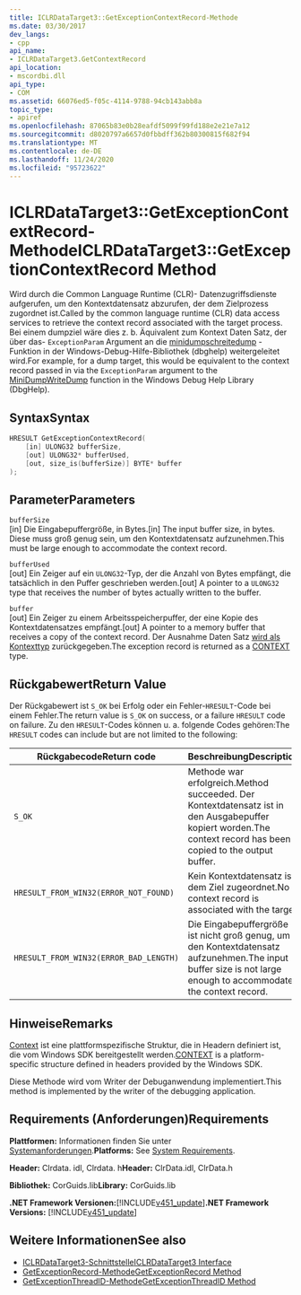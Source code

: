 ```yaml
---
title: ICLRDataTarget3::GetExceptionContextRecord-Methode
ms.date: 03/30/2017
dev_langs:
- cpp
api_name:
- ICLRDataTarget3.GetContextRecord
api_location:
- mscordbi.dll
api_type:
- COM
ms.assetid: 66076ed5-f05c-4114-9788-94cb143abb8a
topic_type:
- apiref
ms.openlocfilehash: 87065b83e0b28eafdf5099f99fd188e2e21e7a12
ms.sourcegitcommit: d8020797a6657d0fbbdff362b80300815f682f94
ms.translationtype: MT
ms.contentlocale: de-DE
ms.lasthandoff: 11/24/2020
ms.locfileid: "95723622"
---
```

# <a name="iclrdatatarget3getexceptioncontextrecord-method"></a><span data-ttu-id="28f28-102">ICLRDataTarget3::GetExceptionContextRecord-Methode</span><span class="sxs-lookup"><span data-stu-id="28f28-102">ICLRDataTarget3::GetExceptionContextRecord Method</span></span>

<span data-ttu-id="28f28-103">Wird durch die Common Language Runtime (CLR)- Datenzugriffsdienste aufgerufen, um den Kontextdatensatz abzurufen, der dem Zielprozess zugordnet ist.</span><span class="sxs-lookup"><span data-stu-id="28f28-103">Called by the common language runtime (CLR) data access services to retrieve the context record associated with the target process.</span></span> <span data-ttu-id="28f28-104">Bei einem dumpziel wäre dies z. b. Äquivalent zum Kontext Daten Satz, der über das- `ExceptionParam` Argument an die [minidumpschreitedump](/windows/desktop/api/minidumpapiset/nf-minidumpapiset-minidumpwritedump) -Funktion in der Windows-Debug-Hilfe-Bibliothek (dbghelp) weitergeleitet wird.</span><span class="sxs-lookup"><span data-stu-id="28f28-104">For example, for a dump target, this would be equivalent to the context record passed in via the `ExceptionParam` argument to the [MiniDumpWriteDump](/windows/desktop/api/minidumpapiset/nf-minidumpapiset-minidumpwritedump) function in the Windows Debug Help Library (DbgHelp).</span></span>  
  
## <a name="syntax"></a><span data-ttu-id="28f28-105">Syntax</span><span class="sxs-lookup"><span data-stu-id="28f28-105">Syntax</span></span>  
  
```cpp  
HRESULT GetExceptionContextRecord(  
    [in] ULONG32 bufferSize,  
    [out] ULONG32* bufferUsed,  
    [out, size_is(bufferSize)] BYTE* buffer  
);  
```  
  
## <a name="parameters"></a><span data-ttu-id="28f28-106">Parameter</span><span class="sxs-lookup"><span data-stu-id="28f28-106">Parameters</span></span>  

 `bufferSize`  
 <span data-ttu-id="28f28-107">[in] Die Eingabepuffergröße, in Bytes.</span><span class="sxs-lookup"><span data-stu-id="28f28-107">[in] The input buffer size, in bytes.</span></span> <span data-ttu-id="28f28-108">Diese muss groß genug sein, um den Kontextdatensatz aufzunehmen.</span><span class="sxs-lookup"><span data-stu-id="28f28-108">This must be large enough to accommodate the context record.</span></span>  
  
 `bufferUsed`  
 <span data-ttu-id="28f28-109">[out] Ein Zeiger auf ein `ULONG32`-Typ, der die Anzahl von Bytes empfängt, die tatsächlich in den Puffer geschrieben werden.</span><span class="sxs-lookup"><span data-stu-id="28f28-109">[out] A pointer to a `ULONG32` type that receives the number of bytes actually written to the buffer.</span></span>  
  
 `buffer`  
 <span data-ttu-id="28f28-110">[out] Ein Zeiger zu einem Arbeitsspeicherpuffer, der eine Kopie des Kontextdatensatzes empfängt.</span><span class="sxs-lookup"><span data-stu-id="28f28-110">[out] A pointer to a memory buffer that receives a copy of the context record.</span></span> <span data-ttu-id="28f28-111">Der Ausnahme Daten Satz [wird als Kontexttyp](/windows/win32/api/winnt/ns-winnt-arm64_nt_context) zurückgegeben.</span><span class="sxs-lookup"><span data-stu-id="28f28-111">The exception record is returned as a [CONTEXT](/windows/win32/api/winnt/ns-winnt-arm64_nt_context) type.</span></span>  
  
## <a name="return-value"></a><span data-ttu-id="28f28-112">Rückgabewert</span><span class="sxs-lookup"><span data-stu-id="28f28-112">Return Value</span></span>  

 <span data-ttu-id="28f28-113">Der Rückgabewert ist `S_OK` bei Erfolg oder ein Fehler-`HRESULT`-Code bei einem Fehler.</span><span class="sxs-lookup"><span data-stu-id="28f28-113">The return value is `S_OK` on success, or a failure `HRESULT` code on failure.</span></span> <span data-ttu-id="28f28-114">Zu den `HRESULT`-Codes können u. a. folgende Codes gehören:</span><span class="sxs-lookup"><span data-stu-id="28f28-114">The `HRESULT` codes can include but are not limited to the following:</span></span>  
  
|<span data-ttu-id="28f28-115">Rückgabecode</span><span class="sxs-lookup"><span data-stu-id="28f28-115">Return code</span></span>|<span data-ttu-id="28f28-116">Beschreibung</span><span class="sxs-lookup"><span data-stu-id="28f28-116">Description</span></span>|  
|-----------------|-----------------|  
|`S_OK`|<span data-ttu-id="28f28-117">Methode war erfolgreich.</span><span class="sxs-lookup"><span data-stu-id="28f28-117">Method succeeded.</span></span> <span data-ttu-id="28f28-118">Der Kontextdatensatz ist in den Ausgabepuffer kopiert worden.</span><span class="sxs-lookup"><span data-stu-id="28f28-118">The context record has been copied to the output buffer.</span></span>|  
|`HRESULT_FROM_WIN32(ERROR_NOT_FOUND)`|<span data-ttu-id="28f28-119">Kein Kontextdatensatz ist dem Ziel zugeordnet.</span><span class="sxs-lookup"><span data-stu-id="28f28-119">No context record is associated with the target.</span></span>|  
|`HRESULT_FROM_WIN32(ERROR_BAD_LENGTH)`|<span data-ttu-id="28f28-120">Die Eingabepuffergröße ist nicht groß genug, um den Kontextdatensatz aufzunehmen.</span><span class="sxs-lookup"><span data-stu-id="28f28-120">The input buffer size is not large enough to accommodate the context record.</span></span>|  
  
## <a name="remarks"></a><span data-ttu-id="28f28-121">Hinweise</span><span class="sxs-lookup"><span data-stu-id="28f28-121">Remarks</span></span>  

 <span data-ttu-id="28f28-122">[Context](/windows/win32/api/winnt/ns-winnt-arm64_nt_context) ist eine plattformspezifische Struktur, die in Headern definiert ist, die vom Windows SDK bereitgestellt werden.</span><span class="sxs-lookup"><span data-stu-id="28f28-122">[CONTEXT](/windows/win32/api/winnt/ns-winnt-arm64_nt_context) is a platform-specific structure defined in headers provided by the Windows SDK.</span></span>  
  
 <span data-ttu-id="28f28-123">Diese Methode wird vom Writer der Debuganwendung implementiert.</span><span class="sxs-lookup"><span data-stu-id="28f28-123">This method is implemented by the writer of the debugging application.</span></span>  
  
## <a name="requirements"></a><span data-ttu-id="28f28-124">Requirements (Anforderungen)</span><span class="sxs-lookup"><span data-stu-id="28f28-124">Requirements</span></span>  

 <span data-ttu-id="28f28-125">**Plattformen:** Informationen finden Sie unter [Systemanforderungen](../../get-started/system-requirements.md).</span><span class="sxs-lookup"><span data-stu-id="28f28-125">**Platforms:** See [System Requirements](../../get-started/system-requirements.md).</span></span>  
  
 <span data-ttu-id="28f28-126">**Header:** Clrdata. idl, Clrdata. h</span><span class="sxs-lookup"><span data-stu-id="28f28-126">**Header:** ClrData.idl, ClrData.h</span></span>  
  
 <span data-ttu-id="28f28-127">**Bibliothek:** CorGuids.lib</span><span class="sxs-lookup"><span data-stu-id="28f28-127">**Library:** CorGuids.lib</span></span>  
  
 <span data-ttu-id="28f28-128">**.NET Framework Versionen:**[!INCLUDE[v451_update](../../../../includes/net-current-v451-nov-plus.md)]</span><span class="sxs-lookup"><span data-stu-id="28f28-128">**.NET Framework Versions:** [!INCLUDE[v451_update](../../../../includes/net-current-v451-nov-plus.md)]</span></span>  
  
## <a name="see-also"></a><span data-ttu-id="28f28-129">Weitere Informationen</span><span class="sxs-lookup"><span data-stu-id="28f28-129">See also</span></span>

- [<span data-ttu-id="28f28-130">ICLRDataTarget3-Schnittstelle</span><span class="sxs-lookup"><span data-stu-id="28f28-130">ICLRDataTarget3 Interface</span></span>](iclrdatatarget3-interface.md)
- [<span data-ttu-id="28f28-131">GetExceptionRecord-Methode</span><span class="sxs-lookup"><span data-stu-id="28f28-131">GetExceptionRecord Method</span></span>](iclrdatatarget3-getexceptionrecord-method.md)
- [<span data-ttu-id="28f28-132">GetExceptionThreadID-Methode</span><span class="sxs-lookup"><span data-stu-id="28f28-132">GetExceptionThreadID Method</span></span>](iclrdatatarget3-getexceptionthreadid-method.md)
